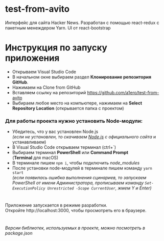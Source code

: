 # test-from-avito

Интерфейс для сайта Hacker News. Разработан с помощью react-redux с пакетным менеждером Yarn.
UI от react-bootstrap

# Инструкция по запуску приложения

- Открываем Visual Studio Code  
- В начальном окне выбираем раздел **Клонирование репозитория GitHub**.  
- Нажимаем на Clone from GitHub  
- Вставляем ссылку на репозиторий https://github.com/a1ero/test-from-avito  
- Выбираем любое место на компьютере, нажимаем на **Select Repository Location** (открывается папка с проектом)

### Для работы проекта нужно установить Node-модули:
- Убедитесь, что у вас установлен Node.js  
*(если не установлен, то скачиваем [Node.js](https://nodejs.org/en/download/) с официального сайта*  и устанавливаем)
- В Visual Studio Code открываем терминал (ctrl+`)
- Выбираем терминал **PowerShell** или **Command Prompt**  
   (**Terminal** для macOS)
- В терминале пишем `npm i`, чтобы подключить *node_modules*
- После установки node-модулей в терминале пишем команду `yarn start`  
 *(если появилась ошибка выполнения сцинариев, то запускаем PowerShell от имени Администратора, прописываем команду `Set-ExecutionPolicy Unrestricted -Scope CurrentUser`, жмем Y и Enter)*

#

Приложение запускается в режиме разработки.\
Откройте http://localhost:3000, чтобы просмотреть его в браузере.

#

_Версии библиотек, используемых в проекте, можно посмотреть в package.json_
